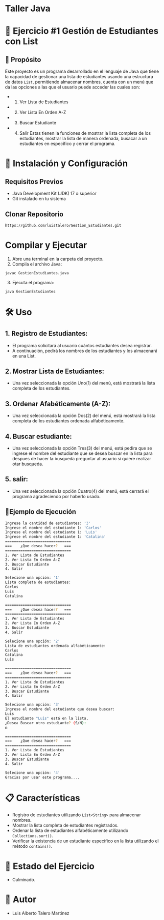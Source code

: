 # Taller Java
# 🚀 Ejercicio #1 Gestión de Estudiantes con List
## 📌 Propósito
Este proyecto es un programa desarrollado en el lenguaje de Java que tiene la capacidad de gestionar una lista de estudiantes usando una estructura de datos `List`, permitiendo almacenar nombres, cuenta con un menú que da las opciones a las que el usuario puede acceder las cuales son:
- 1. Ver Lista de Estudiantes
- 2. Ver Lista En Orden A-Z
- 3. Buscar Estudiante
- 4. Salir
Estas tienen la funciones de mostrar la lista completa de los estudiantes, mostrar la lista de manera ordenada, busacar a un estudiantes en específico y cerrar el programa.
# 🚀 Instalación y Configuración
## Requisitos Previos
- Java Development Kit (JDK) 17 o superior
- Git instalado en tu sistema
## Clonar Repositorio
```bash
https://github.com/luistalero/Gestion_Estudiantes.git
```
# Compilar y Ejecutar
1. Abre una terminal en la carpeta del proyecto.
2. Compila el archivo Java:
```bash
javac GestionEstudiantes.java
```
3. Ejecuta el programa:
```bash
java GestionEstudiantes
```
# 🛠️ Uso
## 1. Registro de Estudiantes:
- El programa solicitará al usuario cuántos estudiantes desea registrar.
- A continuación, pedirá los nombres de los estudiantes y los almacenará en una List<String>.
## 2. Mostrar Lista de Estudiantes: 
- Una vez seleccionada la opción Uno(1) del menú, está mostrará la lista completa de los estudiantes.
## 3. Ordenar Afabéticamente (A-Z):
- Una vez seleccionada la opción Dos(2) del menú, está mostrará la lista completa de los estudiantes ordenada alfabéticamente.
## 4. Buscar estudiante:
- Una vez seleccionada la opción Tres(3) del menú, está pedira que se ingrese el nombre del estudiante que se desea buscar en la lista para despues de hacer la busqueda preguntar al usuario si quiere realizar otar busqueda.
## 5. salir:
- Una vez seleccionada la opción Cuatro(4) del menú, está cerrará el programa agradeciendo por haberlo usado.
## 👷Ejemplo de Ejecución
```bash
Ingrese la cantidad de estudiantes: '3'
Ingrese el nombre del estudiante 1: 'Carlos'
Ingrese el nombre del estudiante 1: 'Luis'
Ingrese el nombre del estudiante 1: 'Catalina'
==============================
===    ¿Que desea hacer?   ===
==============================
1. Ver Lista de Estudiantes
2. Ver Lista En Orden A-Z
3. Buscar Estudiante
4. Salir

Selecione una opción: '1'
Lista completa de estudiantes:
Carlos
Luis
Catalina
```
```bash
==============================
===    ¿Que desea hacer?   ===
==============================
1. Ver Lista de Estudiantes
2. Ver Lista En Orden A-Z
3. Buscar Estudiante
4. Salir

Selecione una opción: '2'
Lista de estudiantes ordenada alfabéticamente:
Carlos
Catalina
Luis
```
```bash
==============================
===    ¿Que desea hacer?   ===
==============================
1. Ver Lista de Estudiantes
2. Ver Lista En Orden A-Z
3. Buscar Estudiante
4. Salir

Selecione una opción: '3'
Ingrese el nombre del estudiante que desea buscar:
Luis
El estudiante "Luis" está en la lista.
¿Desea Buscar otro estudiante? (S/N):
n
```
```bash
==============================
===    ¿Que desea hacer?   ===
==============================
1. Ver Lista de Estudiantes
2. Ver Lista En Orden A-Z
3. Buscar Estudiante
4. Salir

Selecione una opción: '4'
Gracias por usar este programa....
```
# 📋 Características
- Registro de estudiantes utilizando `List<String>` para almacenar nombres.
- Mostrar la lista completa de estudiantes registrados.
- Ordenar la lista de estudiantes alfabéticamente utilizando `Collections.sort()`.
- Verificar la existencia de un estudiante específico en la lista utilizando el método `contains()`.
# 🚨 Estado del Ejercicio
- Culminado.
# 👤 Autor
- Luis Alberto Talero Martinez